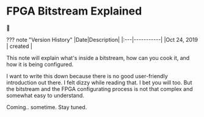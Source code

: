 # FPGA Bitstream Explained

:dromedary_camel:

??? note "Version History"
	|Date|Description|
	|:---|-----------|
	|Oct 24, 2019 | created |

This note will explain what's inside a bitstream, how can you cook it, and how it is being configured.

I want to write this down because there is no good user-friendly introduction out there.
I felt dizzy while reading that. I bet you will too.
But the bitstream and the FPGA configurating process is not that complex
and somewhat easy to understand.

Coming.. sometime. Stay tuned.
